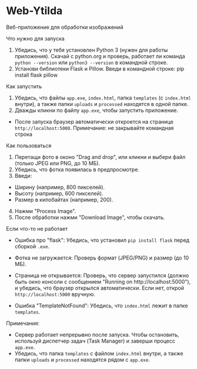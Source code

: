 # Web-Ytilda
Веб-приложение для обработки изображений

Что нужно для запуска

1. Убедись, что у тебя установлен Python 3 (нужен для работы приложения). Скачай с python.org и проверь, работает ли команда `python --version` или `python3 --version` в командной строке.
2. Установи библиотеки Flask и Pillow. Введи в командной строке:
pip install flask pillow


Как запустить

1. Убедись, что файлы `app.exe`, `index.html`, папка `templates` (с `index.html` внутри), а также папки `uploads` и `processed` находятся в одной папке.
2. Дважды кликни по файлу `app.exe`, чтобы запустить приложение.
- После запуска браузер автоматически откроется на странице `http://localhost:5000`.
Примечание: не закрывайте командная строка


Как пользоваться

1. Перетащи фото в оконо "Drag and drop", или кликни и выбери файл (только JPEG или PNG, до 10 МБ).
2. Убедись, что фотка появилась в предпросмотре.
3. Введи:
- Ширину (например, 800 пикселей).
- Высоту (например, 600 пикселей).
- Размер в килобайтах (например, 200).
4. Нажми "Process Image".
5. После обработки нажми "Download Image", чтобы скачать.

Если что-то не работает

- Ошибка про "flask": Убедись, что установил `pip install flask` перед сборкой `.exe`.
- Фотка не загружается: Проверь формат (JPEG/PNG) и размер (до 10 МБ).

- Страница не открывается: Проверь, что сервер запустился (должно быть окно консоли с сообщением "Running on http://localhost:5000"), и убедись, что браузер открылся автоматически. Если нет, открой `http://localhost:5000` вручную.

- Ошибка "TemplateNotFound": Убедись, что `index.html` лежит в папке `templates`.

Примечания:
- Сервер работает непрерывно после запуска. Чтобы остановить, используй диспетчер задач (Task Manager) и заверши процесс `app.exe`.
- Убедись, что папка `templates` с файлом `index.html` внутри, а также папки `uploads` и `processed` находятся рядом с `app.exe`.